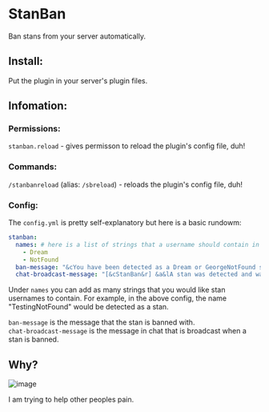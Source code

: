# StanBan
Ban stans from your server automatically.

## Install:

Put the plugin in your server's plugin files.  

## Infomation:

### Permissions:
`stanban.reload` - gives permisson to reload the plugin's config file, duh!

### Commands:
`/stanbanreload` (alias: `/sbreload`) - reloads the plugin's config file, duh!

### Config:
The `config.yml` is pretty self-explanatory but here is a basic rundowm:
```yml
stanban: 
  names: # here is a list of strings that a username should contain in order to be detected as a stan
    - Dream
    - NotFound
  ban-message: "&cYou have been detected as a Dream or GeorgeNotFound stan!"
  chat-broadcast-message: "[&cStanBan&r] &a&lA stan was detected and was banned from the server!"

```

Under `names` you can add as many strings that you would like stan usernames to contain. 
For example, in the above config, the name "TestingNotFound" would be detected as a stan.

`ban-message` is the message that the stan is banned with.  
`chat-broadcast-message` is the message in chat that is broadcast when a stan is banned.

## Why?

![image](https://media.discordapp.net/attachments/764929646063386624/927464328918097930/BurnInHell.png?width=1202&height=676)


I am trying to help other peoples pain.